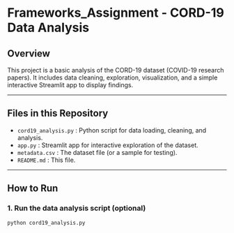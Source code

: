 # Frameworks_Assignment - CORD-19 Data Analysis

## Overview
This project is a basic analysis of the CORD-19 dataset (COVID-19 research papers). It includes data cleaning, exploration, visualization, and a simple interactive Streamlit app to display findings.

---

## Files in this Repository

- `cord19_analysis.py` : Python script for data loading, cleaning, and analysis.  
- `app.py` : Streamlit app for interactive exploration of the dataset.  
- `metadata.csv` : The dataset file (or a sample for testing).  
- `README.md` : This file.  

---

## How to Run

### 1. Run the data analysis script (optional)
```bash
python cord19_analysis.py

